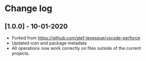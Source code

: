 # Change log

## [1.0.0] - 10-01-2020

* Forked from https://github.com/stef-levesque/vscode-perforce
* Updated icon and package metadata
* All operations now work correctly on files outside of the current projects.
